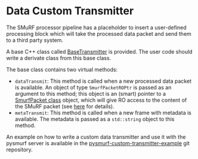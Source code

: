 # Data Custom Transmitter

The SMuRF processor pipeline has a placeholder to insert a user-defined processing block which will take the processed data packet and send them to a third party system.

A base C++ class called [BaseTransmitter](include/smurf/core/transmitters/BaseTransmitter.h) is provided. The user code should write a derivate class from this base class.

The base class contains two virtual methods:
 - `dataTransmit`: This method is called when a new processed data packet is available. An object of type `SmurfPacketROPtr` is passed as an argument to this method; this object is an (smart) pointer to a [SmurfPacket class](include/smurf/core/common/SmurfPacket.h) object, which will give RO access to the content of the SMuRF packet (see [here](README.SmurfPacket.md) for details).
 - `metaTransmit`: This method is called when a new frame with metadata is available. The metadata is passed as a `std::string` object to this method.

An example on how to write a custom data transmitter and use it with the pysmurf server is available in the [pysmurf-custom-transmitter-example](https://github.com/slaclab/pysmurf-custom-transmitter-example) git repository.
